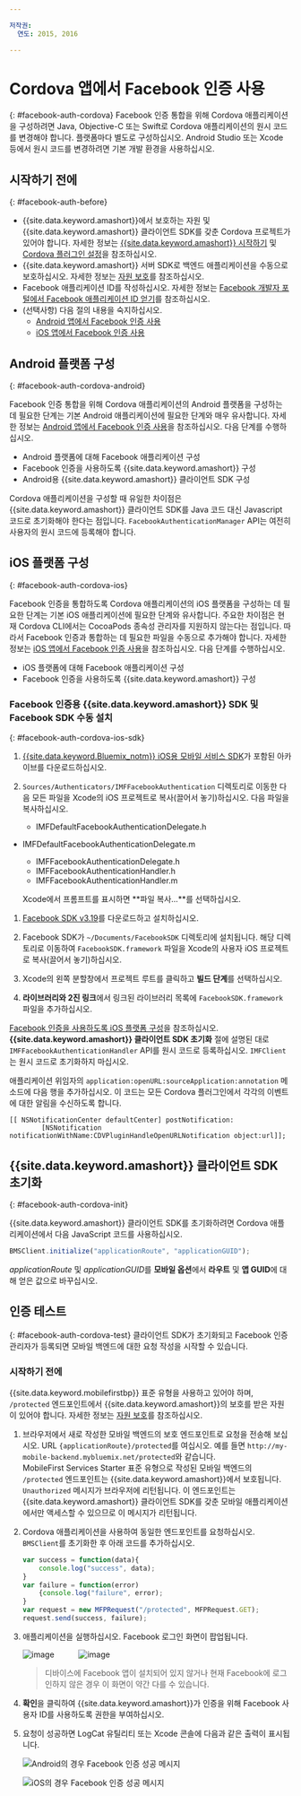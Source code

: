 ```yaml
---

저작권:
  연도: 2015, 2016

---
```


# Cordova 앱에서 Facebook 인증 사용
{: #facebook-auth-cordova}
Facebook 인증 통합을 위해 Cordova 애플리케이션을 구성하려면 Java, Objective-C 또는 Swift로 Cordova 애플리케이션의 원시 코드를 변경해야 합니다. 플랫폼마다 별도로 구성하십시오. Android Studio 또는 Xcode 등에서 원시 코드를 변경하려면 기본 개발 환경을 사용하십시오. 

## 시작하기 전에
{: #facebook-auth-before}
* {{site.data.keyword.amashort}}에서 보호하는 자원 및 {{site.data.keyword.amashort}} 클라이언트 SDK를 갖춘 Cordova 프로젝트가 있어야 합니다. 자세한 정보는 [{{site.data.keyword.amashort}} 시작하기](https://console.{DomainName}/docs/services/mobileaccess/getting-started.html) 및 [Cordova 플러그인 설정](https://console.{DomainName}/docs/services/mobileaccess/getting-started-cordova.html)을 참조하십시오.
* {{site.data.keyword.amashort}} 서버 SDK로 백엔드 애플리케이션을 수동으로 보호하십시오. 자세한 정보는 [자원 보호](https://console.{DomainName}/docs/services/mobileaccess/protecting-resources.html)를 참조하십시오. 
* Facebook 애플리케이션 ID를 작성하십시오. 자세한 정보는 [Facebook 개발자 포털에서 Facebook 애플리케이션 ID 얻기](https://console.{DomainName}/docs/services/mobileaccess/facebook-auth-overview.html#facebook-appID)를 참조하십시오. 
* (선택사항) 다음 절의 내용을 숙지하십시오. 
   * [Android 앱에서 Facebook 인증 사용](https://console.{DomainName}/docs/services/mobileaccess/facebook-auth-android.html)
   * [iOS 앱에서 Facebook 인증 사용](https://console.{DomainName}/docs/services/mobileaccess/facebook-auth-ios.html)


## Android 플랫폼 구성
{: #facebook-auth-cordova-android}

Facebook 인증 통합을 위해 Cordova 애플리케이션의 Android 플랫폼을 구성하는 데 필요한 단계는 기본 Android 애플리케이션에 필요한 단계와 매우 유사합니다. 자세한 정보는 [Android 앱에서 Facebook 인증 사용](https://console.{DomainName}/docs/services/mobileaccess/facebook-auth-android.html)을 참조하십시오. 다음 단계를 수행하십시오. 

* Android 플랫폼에 대해 Facebook 애플리케이션 구성
* Facebook 인증을 사용하도록 {{site.data.keyword.amashort}} 구성
* Android용 {{site.data.keyword.amashort}} 클라이언트 SDK 구성

Cordova 애플리케이션을 구성할 때 유일한 차이점은 {{site.data.keyword.amashort}} 클라이언트 SDK를 Java 코드 대신 Javascript 코드로 초기화해야 한다는 점입니다. `FacebookAuthenticationManager` API는 여전히 사용자의 원시 코드에 등록해야 합니다. 

## iOS 플랫폼 구성
{: #facebook-auth-cordova-ios}

Facebook 인증을 통합하도록 Cordova 애플리케이션의 iOS 플랫폼을 구성하는 데 필요한 단계는 기본 iOS 애플리케이션에 필요한 단계와 유사합니다. 주요한 차이점은 현재 Cordova CLI에서는 CocoaPods 종속성 관리자를 지원하지 않는다는 점입니다. 따라서 Facebook 인증과 통합하는 데 필요한 파일을 수동으로 추가해야 합니다. 자세한 정보는 [iOS 앱에서 Facebook 인증 사용](https://console.{DomainName}/docs/services/mobileaccess/facebook-auth-ios.html)을 참조하십시오. 다음 단계를 수행하십시오. 

* iOS 플랫폼에 대해 Facebook 애플리케이션 구성
* Facebook 인증을 사용하도록 {{site.data.keyword.amashort}} 구성

### Facebook 인증용 {{site.data.keyword.amashort}} SDK 및 Facebook SDK 수동 설치
{: #facebook-auth-cordova-ios-sdk}
1. [{{site.data.keyword.Bluemix_notm}} iOS용 모바일 서비스 SDK](https://hub.jazz.net/git/bluemixmobilesdk/imf-ios-sdk/archive?revstr=master)가 포함된 아카이브를 다운로드하십시오. 

1. `Sources/Authenticators/IMFFacebookAuthentication` 디렉토리로 이동한 다음 모든 파일을 Xcode의 iOS 프로젝트로 복사(끌어서 놓기)하십시오. 다음 파일을 복사하십시오. 
	* IMFDefaultFacebookAuthenticationDelegate.h
  * IMFDefaultFacebookAuthenticationDelegate.m
	* IMFFacebookAuthenticationDelegate.h
	* IMFFacebookAuthenticationHandler.h
	* IMFFacebookAuthenticationHandler.m

	Xcode에서 프롬프트를 표시하면 **파일 복사...**를 선택하십시오. 

1. [Facebook SDK v3.19](https://developers.facebook.com/resources/facebook-ios-sdk-3.19.pkg)를 다운로드하고 설치하십시오. 

1. Facebook SDK가 `~/Documents/FacebookSDK` 디렉토리에 설치됩니다. 해당 디렉토리로 이동하여 `FacebookSDK.framework` 파일을 Xcode의 사용자 iOS 프로젝트로 복사(끌어서 놓기)하십시오. 

1. 	Xcode의 왼쪽 분할창에서 프로젝트 루트를 클릭하고 **빌드 단계**를 선택하십시오. 

1. **라이브러리와 2진 링크**에서 링크된 라이브러리 목록에 `FacebookSDK.framework` 파일을 추가하십시오.

 [Facebook 인증을 사용하도록 iOS 플랫폼 구성](https://console.{DomainName}/docs/services/mobileaccess/facebook-auth-ios.html)을 참조하십시오. **{{site.data.keyword.amashort}} 클라이언트 SDK 초기화** 절에 설명된 대로 `IMFFacebookAuthenticationHandler` API를 원시 코드로 등록하십시오. `IMFClient`는 원시 코드로 초기화하지 마십시오.

애플리케이션 위임자의 `application:openURL:sourceApplication:annotation` 메소드에 다음 행을 추가하십시오. 이 코드는 모든 Cordova 플러그인에서 각각의 이벤트에 대한 알림을 수신하도록 합니다.

```
[[ NSNotificationCenter defaultCenter] postNotification:
		[NSNotification notificationWithName:CDVPluginHandleOpenURLNotification object:url]];      
```

## {{site.data.keyword.amashort}} 클라이언트 SDK 초기화
{: #facebook-auth-cordova-init}

{{site.data.keyword.amashort}} 클라이언트 SDK를 초기화하려면 Cordova 애플리케이션에서 다음 JavaScript 코드를 사용하십시오. 

```JavaScript
BMSClient.initialize("applicationRoute", "applicationGUID");
```

*applicationRoute* 및 *applicationGUID*를 **모바일 옵션**에서 **라우트** 및 **앱 GUID**에 대해 얻은 값으로 바꾸십시오.

## 인증 테스트
{: #facebook-auth-cordova-test}
클라이언트 SDK가 초기화되고 Facebook 인증 관리자가 등록되면 모바일 백엔드에 대한 요청 작성을 시작할 수 있습니다.

### 시작하기 전에
{{site.data.keyword.mobilefirstbp}} 표준 유형을 사용하고 있어야 하며, `/protected` 엔드포인트에서 {{site.data.keyword.amashort}}의 보호를 받은 자원이 있어야 합니다. 자세한 정보는 [자원 보호](https://console.{DomainName}/docs/services/mobileaccess/protecting-resources.html)를 참조하십시오. 

1. 브라우저에서 새로 작성한 모바일 백엔드의 보호 엔드포인트로 요청을 전송해 보십시오. URL `{applicationRoute}/protected`를 여십시오. 예를 들면 `http://my-mobile-backend.mybluemix.net/protected`와 같습니다. 
<br/>MobileFirst Services Starter 표준 유형으로 작성된 모바일 백엔드의 `/protected` 엔드포인트는 {{site.data.keyword.amashort}}에서 보호됩니다. `Unauthorized` 메시지가 브라우저에 리턴됩니다. 이 엔드포인트는 {{site.data.keyword.amashort}} 클라이언트 SDK를 갖춘 모바일 애플리케이션에서만 액세스할 수 있으므로 이 메시지가 리턴됩니다.

1. Cordova 애플리케이션을 사용하여 동일한 엔드포인트를 요청하십시오. `BMSClient`를 초기화한 후 아래 코드를 추가하십시오. 

	```JavaScript
	var success = function(data){
    	console.log("success", data);
    }
	var failure = function(error)
    	{console.log("failure", error);
    }
	var request = new MFPRequest("/protected", MFPRequest.GET);
	request.send(success, failure);
	```

1. 애플리케이션을 실행하십시오. Facebook 로그인 화면이 팝업됩니다. 

	![image](images/android-facebook-login.png) &nbsp;&nbsp;&nbsp;&nbsp;&nbsp;&nbsp;&nbsp;&nbsp;&nbsp;	![image](images/ios-facebook-login.png)

	> 디바이스에 Facebook 앱이 설치되어 있지 않거나 현재 Facebook에 로그인하지 않은 경우 이 화면이 약간 다를 수 있습니다.

1. **확인**을 클릭하여 {{site.data.keyword.amashort}}가 인증을 위해 Facebook 사용자 ID를 사용하도록 권한을 부여하십시오. 

1. 	요청이 성공하면 LogCat 유틸리티 또는 Xcode 콘솔에 다음과 같은 출력이 표시됩니다.

	![Android의 경우 Facebook 인증 성공 메시지](images/android-facebook-login-success.png)

	![iOS의 경우 Facebook 인증 성공 메시지](images/ios-facebook-login-success.png)

